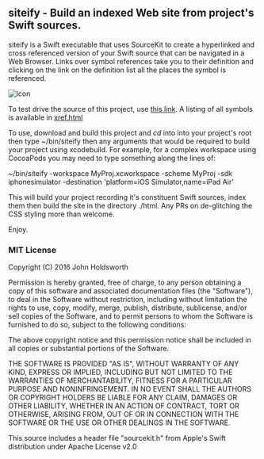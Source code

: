 
## siteify - Build an indexed Web site from project's Swift sources.

siteify is a Swift executable that uses SourceKit to create a hyperlinked and
cross referenced version of your Swift source that can be navigated in a Web
Browser. Links over symbol references take you to their definition and clicking
on the link on the definition list all the places the symbol is referenced.

![Icon](http://injectionforxcode.johnholdsworth.com/siteify.png)

To test drive the source of this project, use [this link](http://injectionforxcode.johnholdsworth.com/siteify/main.html).
A listing of all symbols is available in [xref.html](http://injectionforxcode.johnholdsworth.com/siteify/xref.html)

To use, download and build this project and _cd_ into into your project's root 
then type ~/bin/siteify then any arguments that would be required to build your 
project using xcodebuild. For example, for a complex workspace using CocoaPods you
may need to type something along the lines of:

~/bin/siteify -workspace MyProj.xcworkspace -scheme MyProj -sdk iphonesimulator -destination 'platform=iOS Simulator,name=iPad Air'

This will build your project recording it's constituent Swift sources, index them
then build the site in the directory ./html. Any PRs on de-glitching the CSS styling
more than welcome.

Enjoy.

### MIT License

Copyright (C) 2016 John Holdsworth

Permission is hereby granted, free of charge, to any person obtaining a copy of this software and associated 
documentation files (the "Software"), to deal in the Software without restriction, including without limitation 
the rights to use, copy, modify, merge, publish, distribute, sublicense, and/or sell copies of the Software, 
and to permit persons to whom the Software is furnished to do so, subject to the following conditions:

The above copyright notice and this permission notice shall be included in all copies or substantial 
portions of the Software.

THE SOFTWARE IS PROVIDED "AS IS", WITHOUT WARRANTY OF ANY KIND, EXPRESS OR IMPLIED, INCLUDING BUT NOT 
LIMITED TO THE WARRANTIES OF MERCHANTABILITY, FITNESS FOR A PARTICULAR PURPOSE AND NONINFRINGEMENT. 
IN NO EVENT SHALL THE AUTHORS OR COPYRIGHT HOLDERS BE LIABLE FOR ANY CLAIM, DAMAGES OR OTHER LIABILITY, 
WHETHER IN AN ACTION OF CONTRACT, TORT OR OTHERWISE, ARISING FROM, OUT OF OR IN CONNECTION WITH THE 
SOFTWARE OR THE USE OR OTHER DEALINGS IN THE SOFTWARE.

This source includes a header file "sourcekit.h" from Apple's Swift distribution under Apache License v2.0

